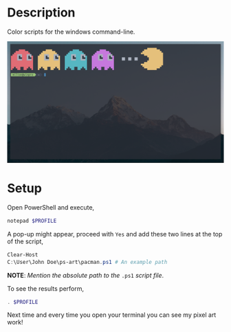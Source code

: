 # Description
Color scripts for the windows command-line.


![](previews/pacman.png)

# Setup
Open PowerShell and execute,
```powershell
notepad $PROFILE
```
A pop-up might appear, proceed with `Yes` and add these two lines at the top of the script,
```powershell
Clear-Host
C:\User\John Doe\ps-art\pacman.ps1 # An example path
```
**NOTE**: *Mention the absolute path to the* `.ps1` *script file*.

To see the results perform,
```powershell
. $PROFILE
```

Next time and every time you open your terminal you can see my pixel art work!
